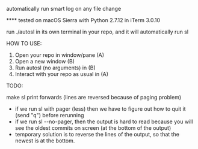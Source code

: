 automatically run smart log on any file change

**** tested on macOS Sierra with Python 2.7.12 in iTerm 3.0.10

run ./autosl in its own terminal in your repo, and it will automatically run sl

HOW TO USE:

1. Open your repo in window/pane (A)
2. Open a new window (B)
3. Run autosl (no arguments) in (B)
4. Interact with your repo as usual in (A)

TODO:

make sl print forwards (lines are reversed because of paging problem)
* if we run sl with pager (less) then we have to figure out how to quit it (send "q") before rerunning
* if we run sl --no-pager, then the output is hard to read because you will see the oldest commits on screen (at the bottom of the output)
* temporary solution is to reverse the lines of the output, so that the newest is at the bottom.

